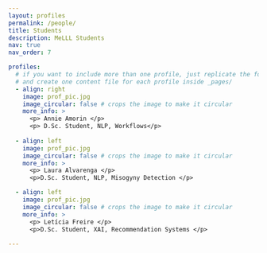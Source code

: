 ```yaml
---
layout: profiles
permalink: /people/
title: Students
description: MeLLL Students
nav: true
nav_order: 7

profiles:
  # if you want to include more than one profile, just replicate the following block
  # and create one content file for each profile inside _pages/
  - align: right
    image: prof_pic.jpg
    image_circular: false # crops the image to make it circular
    more_info: >
      <p> Annie Amorin </p>
      <p> D.Sc. Student, NLP, Workflows</p>
      
  - align: left
    image: prof_pic.jpg
    image_circular: false # crops the image to make it circular
    more_info: >
      <p> Laura Alvarenga </p>
      <p>D.Sc. Student, NLP, Misogyny Detection </p>

  - align: left
    image: prof_pic.jpg
    image_circular: false # crops the image to make it circular
    more_info: >
      <p> Letícia Freire </p>
      <p>D.Sc. Student, XAI, Recommendation Systems </p>
  
---
```

